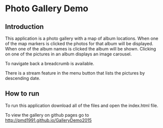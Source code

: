 # Photo Gallery Demo

## Introduction
This application is a photo gallery with a map of album locations.
When one of the map markers is clicked the photos for that album will
be displayed. When one of the album names is clicked the album will be
shown. Clicking on one of the pictures in an album displays an image
carousel.

To navigate back a breadcrumb is available.

There is a stream feature in the menu button that lists the pictures
by descending date.

## How to run
To run this application download all of the files and open the index.html file.

To view the gallery on github pages go to
http://pmd1991.github.io/GalleryDemo2015